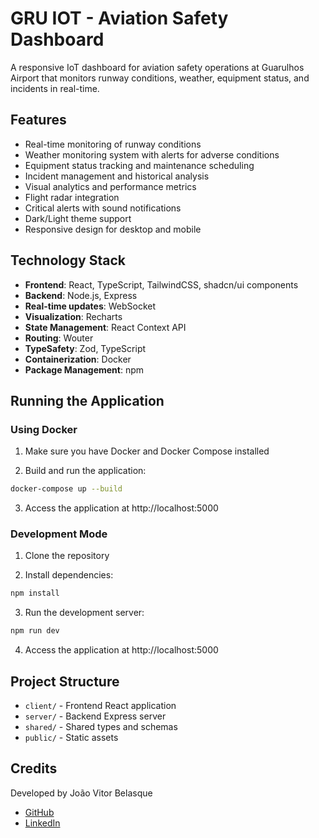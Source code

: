 # GRU IOT - Aviation Safety Dashboard

A responsive IoT dashboard for aviation safety operations at Guarulhos Airport that monitors runway conditions, weather, equipment status, and incidents in real-time.

## Features

- Real-time monitoring of runway conditions
- Weather monitoring system with alerts for adverse conditions
- Equipment status tracking and maintenance scheduling
- Incident management and historical analysis
- Visual analytics and performance metrics
- Flight radar integration
- Critical alerts with sound notifications
- Dark/Light theme support
- Responsive design for desktop and mobile

## Technology Stack

- **Frontend**: React, TypeScript, TailwindCSS, shadcn/ui components
- **Backend**: Node.js, Express
- **Real-time updates**: WebSocket
- **Visualization**: Recharts
- **State Management**: React Context API
- **Routing**: Wouter
- **TypeSafety**: Zod, TypeScript
- **Containerization**: Docker
- **Package Management**: npm

## Running the Application

### Using Docker

1. Make sure you have Docker and Docker Compose installed

2. Build and run the application:

```bash
docker-compose up --build
```

3. Access the application at http://localhost:5000

### Development Mode

1. Clone the repository

2. Install dependencies:

```bash
npm install
```

3. Run the development server:

```bash
npm run dev
```

4. Access the application at http://localhost:5000

## Project Structure

- `client/` - Frontend React application
- `server/` - Backend Express server
- `shared/` - Shared types and schemas
- `public/` - Static assets

## Credits

Developed by João Vitor Belasque

- [GitHub](https://github.com/joaobelasque) 
- [LinkedIn](https://www.linkedin.com/in/joaobelasque)